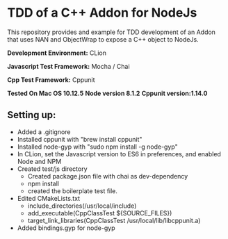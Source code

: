 # TDD of a C++ Addon for NodeJs

This repository provides and example for TDD development
of an Addon that uses NAN and ObjectWrap to expose a C++ 
object to NodeJs.

**Development Environment:** CLion

**Javascript Test Framework:** Mocha / Chai

**Cpp Test Framework:** Cppunit

**Tested On Mac OS 10.12.5**
**Node version 8.1.2**
**Cppunit version:1.14.0**


## Setting up:
* Added a .gitignore 
* Installed cppunit with "brew install cppunit"
* Installed node-gyp with "sudo npm install -g node-gyp"
* In CLion, set the Javascript version to ES6 in preferences, and enabled Node and NPM
* Created test/js directory
  * Created package.json file with chai as dev-dependency
  * npm install
  * created the boilerplate test file.
* Edited CMakeLists.txt
  * include_directories(/usr/local/include)
  * add_executable(CppClassTest ${SOURCE_FILES})
  * target_link_libraries(CppClassTest /usr/local/lib/libcppunit.a)
* Added bindings.gyp for node-gyp
  
  